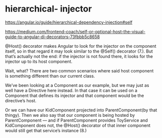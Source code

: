 
# hierarchical- injector


https://angular.io/guide/hierarchical-dependency-injection#self

https://medium.com/frontend-coach/self-or-optional-host-the-visual-guide-to-angular-di-decorators-73fbbb5c8658


@Host() decorator makes Angular to look for the injector on the component itself, so in that regard it may look similar to the @Self() decorator (7.). But that’s actually not the end: if the injector is not found there, it looks for the injector up to its host component.

Wait, what?
There are two common scenarios where said host component is something different than our current class.

We’ve been looking at a Component as our example, but we may just as well have a Directive here instead. In that case it can be used on a Component that defines its injector and that component would be the directive’s host.

Or we can have our KidComponent projected into ParentComponent(by that <ng-content></ng-content> thingy). Then we also say that our component is being hosted by ParentComponent — and if ParentComponent provides ToyService and KidComponent does not, the @Host() decorator of that inner component would still get that service’s instance (8.)
